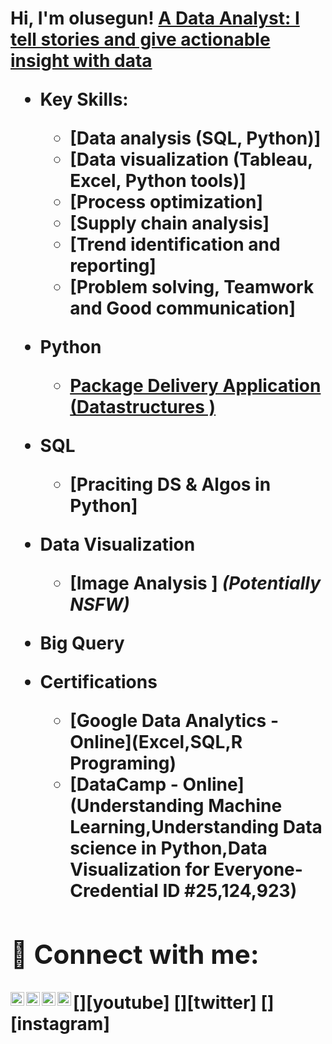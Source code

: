 <h1>Hi, I'm olusegun!  
  <a href="https://www.linkedin.com/in/olusegun-daniel-728991250/"> A Data Analyst: I tell stories and give actionable insight with data</a>

- <b>Key Skills:<b>
  -  [Data analysis (SQL, Python)]
  -  [Data visualization (Tableau, Excel, Python tools)]
  -  [Process optimization]
  -  [Supply chain analysis]
  -  [Trend identification and reporting]
  -  [Problem solving, Teamwork and Good communication]

- <b>Python</b>
  - [Package Delivery Application (Datastructures )](https://github.com/joshmadakor1/Package-Delivery-Pathfinding-Algorithm)

- <b>SQL</b>
  - [Praciting DS & Algos in Python]

- <b>Data Visualization</b>
  - [Image Analysis ] <b><i>(Potentially NSFW)</b></i>

- <b>Big Query</b>


- <b>Certifications</b>
  - [Google Data Analytics - Online](Excel,SQL,R Programing)
  - [DataCamp - Online](Understanding Machine Learning,Understanding Data science in Python,Data Visualization for Everyone- Credential ID #25,124,923)







<h2> 🤳 Connect with me:</h2>

[<img align="left" alt="segun05 | LinkedIn" width="22px" src="https://cdn.jsdelivr.net/npm/simple-icons@v3/icons/linkedin.svg" />][linkedin]
[<img align="left" alt="segun05 | YouTube" width="22px" src="https://cdn.jsdelivr.net/npm/simple-icons@v3/icons/youtube.svg" />][youtube]
[<img align="left" alt="segun05 | Twitter" width="22px" src="https://cdn.jsdelivr.net/npm/simple-icons@v3/icons/twitter.svg" />][twitter]
[<img align="left" alt="segun05 | Instagram" width="22px" src="https://cdn.jsdelivr.net/npm/simple-icons@v3/icons/instagram.svg" />][instagram]


[linkedin]: https://linkedin.com/in/olusegun-daniel

<!--
**joshmadakor1/joshmadakor1** is a ✨ _special_ ✨ repository because its `README.md` (this file) appears on your GitHub profile.

Here are some ideas to get you started:

- 🔭 I’m currently working on ...
- 🌱 I’m currently learning ...
- 👯 I’m looking to collaborate on ...
- 🤔 I’m looking for help with ...
- 💬 Ask me about ...
- 📫 How to reach me: ...
- 😄 Pronouns: ...
- ⚡ Fun fact: ...
-->
